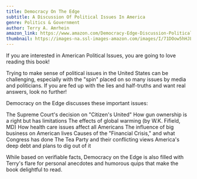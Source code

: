 ```yaml
---
title: Democracy On The Edge
subtitle: A Discussion Of Political Issues In America
genre: Politics & Government
author: Terry A. Amrhein
amazon_link: https://www.amazon.com/Democracy-Edge-Discussion-Political-America/dp/1648951627/ref=sr_1_1?crid=JTIZ0LM94KW2&keywords=9781648951626&qid=1643549273&sprefix=9781648951626%2Caps%2C586&sr=8-1
thumbnail: https://images-na.ssl-images-amazon.com/images/I/71DOow5hHJL.jpg
---
```

If you are interested in American Political Issues, you are going to love reading this book!

Trying to make sense of political issues in the United States can be challenging, especially with the "spin" placed on so many issues by media and politicians. If you are fed up with the lies and half-truths and want real answers, look no further!

Democracy on the Edge discusses these important issues:

The Supreme Court's decision on "Citizen's United"
How gun ownership is a right but has limitations
The effects of global warming (by W.K. Fifield, MD)
How health care issues affect all Americans
The influence of big business on American lives
Causes of the "Financial Crisis," and what Congress has done
The Tea Party and their conflicting views
America's deep debt and plans to dig out of it

While based on verifiable facts, Democracy on the Edge is also filled with Terry's flare for personal anecdotes and humorous quips that make the book delightful to read.